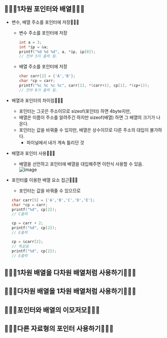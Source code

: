 ## 💁🏼‍♂️1차원 포인터와 배열💁🏼‍♂️

* 변수, 배열 주소를 포인터에 저장👱🏼‍♂️
    * 변수 주소를 포인터에 저장  
        ```c
        int a = 3;
        int *ip = &a;
        printf("%d %d %d", a, *ip, ip[0]);
        // 전부 3이 출력 됨.
        ```
    * 배열 주소를 포인터에 저장  
        ```c
        char carr[2] = {'A','B'};
        char *cp = carr;
        printf("%c %c %c %c", carr[1], *(carr+1), cp[1], *(cp+1));
        // 전부 B가 출력 됨.
        ```
* 배열과 포인터의 차이점👱🏼‍♂️
    * 포인터는 그곳은 주소이므로 sizeof(포인터) 하면 4byte지만,  
    * 배열은 이름이 주소를 알려주긴 하지만 sizeof(배열) 하면 그 배열의 크기가 나온다.  
    * 포인터는 값을 바꿔줄 수 있지만, 배열은 상수이므로 다른 주소의 대입이 불가하다.  
        * 파이널에서 내가 계속 틀리던 것  


* 배열과 포인터 사용👱🏼‍♂️
    * 배열을 선언하고 포인터에 배열을 대입해주면 이런식 사용할 수 있음.  
    ![image](https://user-images.githubusercontent.com/77817094/173221438-c718898e-24e0-4a5d-a190-67f684e24142.png)  


* 포인터를 이용한 배열 요소 접근👱🏼‍♂️  
    * 포인터는 값을 바꿔줄 수 있으므로  
    ```c
    char carr[5] = {'A','B','C','D','E'};
    char *cp = carr;
    printf("%d", cp[2]);
    // C출력

    cp = carr + 2;
    printf("%d", cp[2]);
    // E출력
    
    cp = &carr[2]; 
    // 똑같음
    printf("%d", cp[2]);
    // E출력
    ```

## 💁🏼‍♂️1차원 배열을 다차원 배열처럼 사용하기💁🏼‍♂️

## 💁🏼‍♂️다차원 배열을 1차원 배열처럼 사용하기💁🏼‍♂️

## 💁🏼‍♂️포인터와 배열의 이모저모💁🏼‍♂️

## 💁🏼‍♂️다른 자료형의 포인터 사용하기💁🏼‍♂️